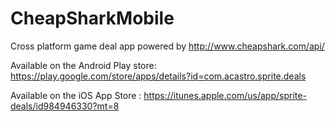 # CheapSharkMobile
Cross platform game deal app powered by http://www.cheapshark.com/api/

Available on the Android Play store: https://play.google.com/store/apps/details?id=com.acastro.sprite.deals

Available on the iOS App Store : https://itunes.apple.com/us/app/sprite-deals/id984946330?mt=8
